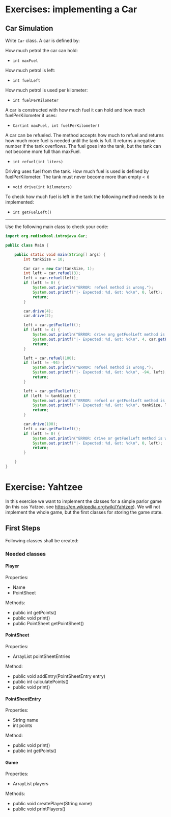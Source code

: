 # Exercises: implementing a Car

## Car Simulation

Write `Car` class. 
A car is defined by:

How much petrol the car can hold:
- `int maxFuel`

How much petrol is left:
- `int fuelLeft`

How much petrol is used per kilometer:
- `int fuelPerKilometer`

A car is constructed with how much fuel it can hold and how much fuelPerKilometer it uses:
- `Car(int maxFuel, int fuelPerKilometer)`

A car can be refueled. The method accepts how much to refuel and returns how much more fuel is needed until the tank is full.
It returns a negative number if the tank overflows.
The fuel goes into the tank, but the tank can not become more full than maxFuel.
- `int refuel(int liters)`

Driving uses fuel from the tank. How much fuel is used is defined by fuelPerKilometer. 
The tank must never become more than empty `< 0`
- `void drive(int kilometers)`

To check how much fuel is left in the tank the following method needs to be implemented:
- `int getFuelLeft()`

-----

Use the following main class to check your code:

```java
import org.redischool.introjava.Car;

public class Main {

    public static void main(String[] args) {
        int tankSize = 10;

        Car car = new Car(tankSize, 1);
        int left = car.refuel(3);
        left = car.refuel(left);
        if (left != 0) {
            System.out.println("ERROR: refuel method is wrong.");
            System.out.printf("|- Expected: %d, Got: %d\n", 0, left);
            return;
        }

        car.drive(4);
        car.drive(2);

        left = car.getFuelLeft();
        if (left != 4) {
            System.out.println("ERROR: drive org getFuelLeft method is wrong.");
            System.out.printf("|- Expected: %d, Got: %d\n", 4, car.getFuelLeft());
            return;
        }

        left = car.refuel(100);
        if (left != -94) {
            System.out.println("ERROR: refuel method is wrong.");
            System.out.printf("|- Expected: %d, Got: %d\n", -94, left);
            return;
        }

        left = car.getFuelLeft();
        if (left != tankSize) {
            System.out.println("ERROR: refuel or getFuelLeft method is wrong.");
            System.out.printf("|- Expected: %d, Got: %d\n", tankSize, left);
            return;
        }

        car.drive(100);
        left = car.getFuelLeft();
        if (left != 0) {
            System.out.println("ERROR: drive or getFuelLeft method is wrong.");
            System.out.printf("|- Expected: %d, Got: %d\n", 0, left);
            return;
        }

    }
}
```

# Exercise: Yahtzee

In this exercise we want to implement the classes for a simple parlor game (in this cas Yatzee. see https://en.wikipedia.org/wiki/Yahtzee). We will not implement the whole game, but the first classes for storing the game state.

## First Steps

Following classes shall be created:

### Needed classes
#### Player
Properties:
- Name
- PointSheet

Methods:
- public int getPoints()
- public void print()
- public PointSheet getPointSheet()

#### PointSheet
Properties:
- ArrayList<PointSheetEntry> pointSheetEntries

Method: 
- public void addEntry(PointSheetEntry entry)
- public int calculatePoints()
- public void print()

#### PointSheetEntry

Properties:
- String name
- int points

Method:
- public void print()
- public int getPoints()

#### Game
Properties:
- ArrayList<Player> players

Methods:
- public void createPlayer(String name)
- public void printPlayers()



